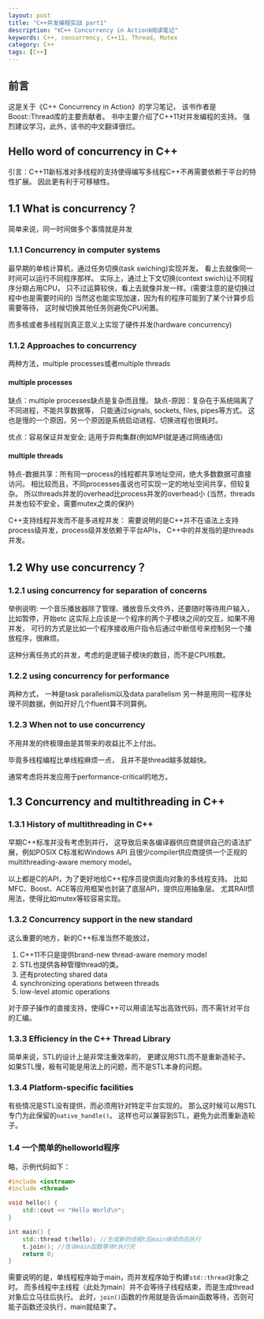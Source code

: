 ```yaml
---
layout: post
title: "C++并发编程实战 part1"
description: "《C++ Concurrency in Action》阅读笔记"
keywords: C++, concurrency, C++11, Thread, Mutex
category: C++
tags: [C++]
---
```


## 前言
这是关于《C++ Concurrency in Action》的学习笔记，
该书作者是Boost::Thread库的主要贡献者。
书中主要介绍了C++11对并发编程的支持。
强烈建议学习。此外，该书的中文翻译很烂。

## Hello word of concurrency in C++
引言：C++11新标准对多线程的支持使得编写多线程C++不再需要依赖于平台的特性扩展。
因此更有利于可移植性。

## 1.1 What is concurrency？
简单来说，同一时间做多个事情就是并发

### 1.1.1 Concurrency in computer systems
最早期的单核计算机，通过任务切换(task swiching)实现并发。
看上去就像同一时间可以运行不同程序那样。
实际上，通过上下文切换(context swich)让不同程序分期占用CPU，
只不过运算较快，看上去就像并发一样。(需要注意的是切换过程中也是需要时间的)
当然这也能实现加速，因为有的程序可能到了某个计算步后需要等待，
这时候切换其他任务则避免CPU闲置。

而多核或者多线程则真正意义上实现了硬件并发(hardware concurrency)

### 1.1.2 Approaches to concurrency
两种方法，multiple processes或者multiple threads

#### multiple processes
缺点：multiple processes缺点是复杂而且慢。
缺点-原因：复杂在于系统隔离了不同进程，不能共享数据等，
只能通过signals, sockets, files, pipes等方式。
这也是慢的一个原因，另一个原因是系统启动进程、切换进程也很耗时。

优点：容易保证并发安全; 适用于异构集群(例如MPI就是通过网络通信)

#### multiple threads
特点-数据共享：所有同一process的线程都共享地址空间，绝大多数数据可直接访问。
相比较而且，不同processes虽说也可实现一定的地址空间共享，但较复杂。
所以threads并发的overhead比process并发的overhead小
(当然，threads并发也较不安全，需要mutex之类的保护)

C++支持线程并发而不是多进程并发：
需要说明的是C++并不在语法上支持process级并发，process级并发依赖于平台APIs，
C++中的并发指的是threads并发。

## 1.2 Why use concurrency？
### 1.2.1 using concurrency for separation of concerns
举例说明: 一个音乐播放器除了管理、播放音乐文件外，还要随时等待用户输入，比如暂停，开始etc
这实际上应该是一个程序的两个子模块之间的交互，如果不用并发，
可行的方式是比如一个程序接收用户指令后通过中断信号来控制另一个播放程序，很麻烦。

这种分离任务式的并发，考虑的是逻辑子模块的数目，而不是CPU核数。

### 1.2.2 using concurrency for performance
两种方式，
一种是task parallelism以及data parallelism
另一种是用同一程序处理不同数据，例如开好几个fluent算不同算例。

### 1.2.3 When not to use concurrency
不用并发的终极理由是其带来的收益比不上付出。

毕竟多线程编程比单线程麻烦一点，
且并不是thread越多就越快。

通常考虑将并发应用于performance-critical的地方。

## 1.3 Concurrency and multithreading in C++
### 1.3.1 History of multithreading in C++
早期C++标准并没有考虑到并行，
这导致后来各编译器供应商提供自己的语法扩展，例如POSIX C标准和Windows API
且很少compiler供应商提供一个正规的multithreading-aware memory model。

以上都是C的API，为了更好地给C++程序员提供面向对象的多线程支持。
比如MFC、Boost、ACE等应用框架也封装了底层API，提供应用抽象层。
尤其RAII惯用法，使得比如mutex等较容易实现。

### 1.3.2 Concurrency support in the new standard
这么重要的地方，新的C++标准当然不能放过，
1. C++11不只是提供brand-new thread-aware memory model
2. STL也提供各种管理thread的类。
3. 还有protecting shared data
4. synchronizing operations between threads
5. low-level atomic operations

对于原子操作的直接支持，使得C++可以用语法写出高效代码，而不需针对平台的汇编。

### 1.3.3 Efficiency in the C++ Thread Library
简单来说，STL的设计上是非常注重效率的，
更建议用STL而不是重新造轮子。
如果STL慢，极有可能是用法上的问题，而不是STL本身的问题。

### 1.3.4 Platform-specific facilities
有些情况是STL没有提供，而必须用针对特定平台实现的。
那么这时候可以用STL专门为此保留的`native_handle()`。
这样也可以兼容到STL，避免为此而重新造轮子。

### 1.4 一个简单的helloworld程序
略，示例代码如下：

```cpp
#include <iostream>
#include <thread>

void hello() {
    std::cout << "Hello World\n";
}

int main() {
    std::thread t(hello); //生成新的线程t后main继续向后执行
    t.join(); //告诉main函数等待t执行完
    return 0;
}
```

需要说明的是，单线程程序始于main，而并发程序始于构建`std::thread`对象之时。
而多线程中主线程（此处为main）并不会等待子线程结束，而是生成thread对象后立马往后执行。
此时，`join()`函数的作用就是告诉main函数等待，否则可能子函数还没执行，main就结束了。

